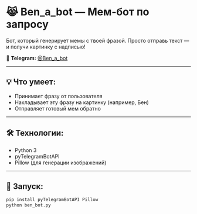 # 😹 Ben_a_bot — Мем-бот по запросу

Бот, который генерирует мемы с твоей фразой. Просто отправь текст — и получи картинку с надписью!

📲 **Telegram:** [@Ben_a_bot](https://t.me/Ben_a_bot)

---

## 💡 Что умеет:

- Принимает фразу от пользователя
- Накладывает эту фразу на картинку (например, Бен)
- Отправляет готовый мем обратно

---

## 🛠️ Технологии:

- Python 3
- pyTelegramBotAPI
- Pillow (для генерации изображений)

---

## 🚀 Запуск:

```bash
pip install pyTelegramBotAPI Pillow
python ben_bot.py
